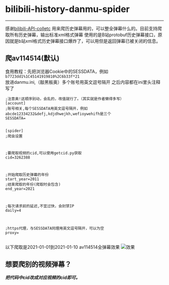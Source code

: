 <h1>bilibili-history-danmu-spider</h1>
<hr>
<p>感谢<a href="https://github.com/SocialSisterYi/bilibili-API-collect">bilibili-API-colletc</a>
用来爬历史弹幕用的，可以整全弹幕什么的。目前支持爬取所有历史弹幕，输出标准xml格式弹幕 
使用的是B站protobuf历史弹幕接口，原因就是b站xml格式历史弹幕接口爆炸了，可以用但是返回弹幕已被关闭的信息。</p>
<h2>爬av114514(默认)</h2>
<p>食用教程：先把浏览器Cookie中的SESSDATA，例如
<code>b7723dd1%1C45141919810%2C6b33f*21</code><br>放进danmu.ini,（敲黑板奥）多个账号用英文逗号隔开
之后内容都在ini里头注释写了  </p>
<pre><code class="hljs ini"><span class="hljs-comment">;注意奥!这顺序别动，会乱的，改值就行了。（其实就是作者懒得多写）</span>
<span class="hljs-section">[account]</span>
<span class="hljs-comment">;账号相关,每个SESSDATA用英文逗号隔开，例如abcde12334232&amp;defj,kdjdhwejkh,wefioywehifh是三个</span>
<span class="hljs-attr">SESSDATA</span>=

<span class="hljs-section">[spider]</span>
<span class="hljs-comment">;爬虫设置</span>

<span class="hljs-comment">;要爬取视频的cid,可以使用getcid.py获取</span>
<span class="hljs-attr">cid</span>=<span class="hljs-number">3262388</span>

<span class="hljs-comment">;开始爬取历史弹幕的年份</span>
<span class="hljs-attr">start_year</span>=<span class="hljs-number">2011</span>
<span class="hljs-comment">;结束爬取的年份(爬取时会包含)</span>
<span class="hljs-attr">end_year</span>=<span class="hljs-number">2021</span>

<span class="hljs-comment">;每次请求前的延迟,不宜过快，会封禁IP</span>
<span class="hljs-attr">daily</span>=<span class="hljs-number">4</span>

<span class="hljs-comment">;https代理，与SESSDATA同理用英文逗号隔开，可以为空</span>
<span class="hljs-attr">proxy</span>=</code></pre>
<p>以下爬取是2021-01-01到2021-01-10 av114514全弹幕效果
<img src="https://s3.ax1x.com/2021/02/11/yBLTn1.png" alt="效果">  </p>
<h2>想要爬别的视频弹幕？</h2>
<p><strong><em>把代码中cid改成对应视频的cid即可。</em></strong></p>